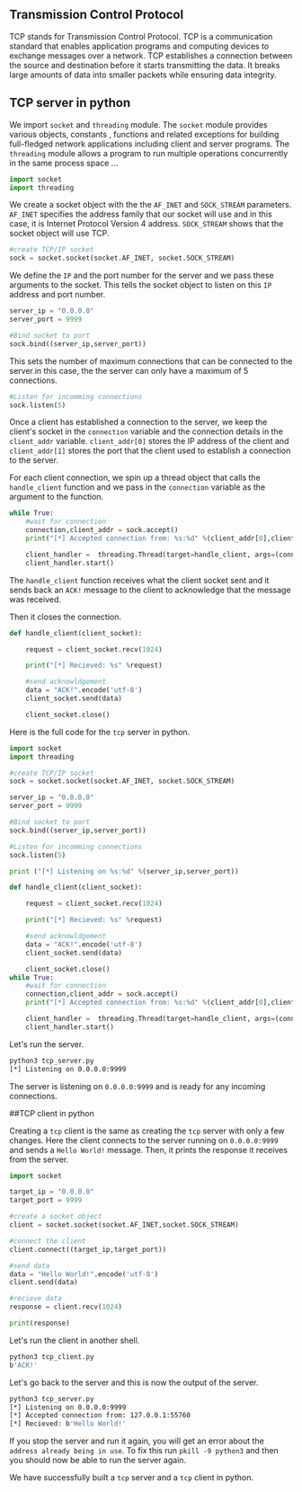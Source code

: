 ## Transmission Control Protocol

TCP stands for Transmission Control Protocol. TCP is a communication standard that enables application programs and computing devices to exchange messages over a network. TCP establishes a connection between the source and destination before it starts transmitting the data. It breaks large amounts of data into smaller packets while ensuring data integrity.

## TCP server in python

 We import `socket` and `threading` module. The `socket` module provides various objects, constants , functions and related exceptions for building full-fledged network applications including client and server programs. The `threading` module allows a program to run multiple operations concurrently in the same process space ...

```python
import socket
import threading
```

We create a socket object with the the `AF_INET` and `SOCK_STREAM` parameters. `AF_INET` specifies the address family that our socket will use and in this case, it is Internet Protocol Version 4 address. `SOCK_STREAM` shows that the socket object will use TCP.

```python
#create TCP/IP socket
sock = socket.socket(socket.AF_INET, socket.SOCK_STREAM)
```

We define the `IP` and the port number for the server and we pass these arguments to the socket. This tells the socket object to listen on this `IP` address and port number. 

```python
server_ip = "0.0.0.0"
server_port = 9999

#Bind socket to port
sock.bind((server_ip,server_port))
```

This sets the number of maximum connections that can be connected to the server.in this case, the the server can only have a maximum of 5 connections.

```python
#Listen for incomming connections
sock.listen(5)
```

Once a client has established a connection to the server, we keep the client's socket in the `connection` variable and the connection details in the `client_addr` variable. `client_addr[0]` stores the IP address of the client and `client_addr[1]` stores the port that the client used to establish a connection to the server.

For each client connection, we spin up a thread object that calls the `handle_client` function and we pass in the `connection` variable as the argument to the function.

```python
while True:
    #wait for connection
    connection,client_addr = sock.accept()
    print("[*] Accepted connection from: %s:%d" %(client_addr[0],client_addr[1]))

    client_handler =  threading.Thread(target=handle_client, args=(connection,))
    client_handler.start()
```

The `handle_client` function receives what the client socket sent and it sends back an `ACK!` message to the client to acknowledge that the message was received.

Then it closes the connection.

```python
def handle_client(client_socket):

    request = client_socket.recv(1024)

    print("[*] Recieved: %s" %request)

    #send acknowldgement
    data = "ACK!".encode('utf-8')
    client_socket.send(data)

    client_socket.close()
```

Here is the full code for the `tcp` server in python.

```python
import socket
import threading

#create TCP/IP socket
sock = socket.socket(socket.AF_INET, socket.SOCK_STREAM)

server_ip = "0.0.0.0"
server_port = 9999

#Bind socket to port
sock.bind((server_ip,server_port))

#Listen for incomming connections
sock.listen(5)

print ("[*] Listening on %s:%d" %(server_ip,server_port))

def handle_client(client_socket):

    request = client_socket.recv(1024)

    print("[*] Recieved: %s" %request)

    #send acknowldgement
    data = "ACK!".encode('utf-8')
    client_socket.send(data)

    client_socket.close()
while True:
    #wait for connection
    connection,client_addr = sock.accept()
    print("[*] Accepted connection from: %s:%d" %(client_addr[0],client_addr[1]))

    client_handler =  threading.Thread(target=handle_client, args=(connection,))
    client_handler.start()

```

Let's run the server.

```bash
python3 tcp_server.py 
[*] Listening on 0.0.0.0:9999
```

The server is listening on `0.0.0.0:9999` and is ready for any incoming connections. 

##TCP client in python

Creating a `tcp` client is the same as creating the `tcp` server with only a few changes. Here the client connects to the server running on `0.0.0.0:9999` and sends a `Hello World!` message. Then, it prints the response it receives from the server.

```python
import socket

target_ip = "0.0.0.0"
target_port = 9999

#create a socket object
client = socket.socket(socket.AF_INET,socket.SOCK_STREAM)

#connect the client
client.connect((target_ip,target_port))

#send data
data = "Hello World!".encode('utf-8')
client.send(data)

#recieve data
response = client.recv(1024)

print(response)
```

Let's run the client in another shell.

```bash
python3 tcp_client.py 
b'ACK!'
```

Let's go back to the server and this is now the output of the server.

```bash
python3 tcp_server.py 
[*] Listening on 0.0.0.0:9999
[*] Accepted connection from: 127.0.0.1:55760
[*] Recieved: b'Hello World!'

```

If you stop the server and run it again, you will get an error about the `address already being in use`. To fix this run `pkill -9 python3` and then you should now be able to run the server again.

We have successfully built a `tcp` server and a `tcp` client in python.

